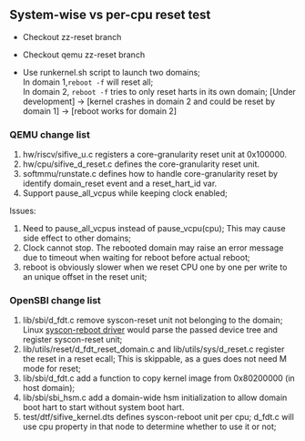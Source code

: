 ## System-wise vs per-cpu reset test
* Checkout zz-reset branch 
* Checkout qemu zz-reset branch 

* Use runkernel.sh script to launch two domains; \
In domain 1,`reboot -f` will reset all; \
In domain 2, `reboot -f` tries to only reset harts in its own domain; [Under development] -> [kernel crashes in domain 2 and could be reset by domain 1] -> [reboot works for domain 2]


### QEMU change list
1. hw/riscv/sifive_u.c registers a core-granularity reset unit at 0x100000.
1. hw/cpu/sifive_d_reset.c defines the core-granularity reset unit.
1. softmmu/runstate.c defines how to handle core-granularity reset by identify domain_reset event and a reset_hart_id var.
1. Support pause_all_vcpus while keeping clock enabled; 

Issues:
1. Need to pause_all_vcpus instead of pause_vcpu(cpu); This may cause side effect to other domains; 
1. Clock cannot stop. The rebooted domain may raise an error message due to timeout when waiting for reboot before actual reboot;
1. reboot is obviously slower when we reset CPU one by one per write to an unique offset in the reset unit; 

### OpenSBI change list
1. lib/sbi/d_fdt.c remove syscon-reset unit not belonging to the domain; Linux [syscon-reboot driver](https://github.com/torvalds/linux/blob/master/drivers/power/reset/syscon-reboot.c) would parse the passed device tree and register syscon-reset unit;
1. lib/utils/reset/d_fdt_reset_domain.c and lib/utils/sys/d_reset.c register the reset in a reset ecall; This is skippable, as a gues does not need M mode for reset;
1. lib/sbi/d_fdt.c add a function to copy kernel image from 0x80200000 (in host domain);
1. lib/sbi/sbi_hsm.c add a domain-wide hsm initialization to allow domain boot hart to start without system boot hart.
1. test/dtf/sifive_kernel.dts defines syscon-reboot unit per cpu; d_fdt.c will use cpu property in that node to determine whether to use it or not;
